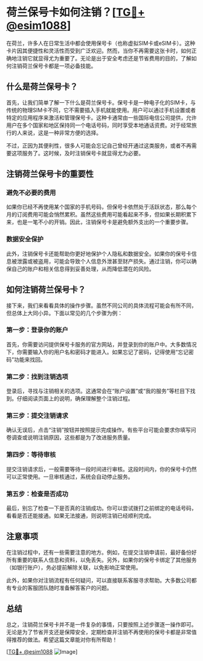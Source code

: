 # 荷兰保号卡如何注销？[[TG💪+ @esim1088](https://t.me/s/esim1088)]

在荷兰，许多人在日常生活中都会使用保号卡（也称虚拟SIM卡或eSIM卡）。这种卡片因其便捷性和灵活性而受到广泛欢迎。然而，当你不再需要这张卡时，如何正确地注销它就显得尤为重要了。无论是出于安全考虑还是节省费用的目的，了解如何注销荷兰保号卡都是一项必备技能。

## 什么是荷兰保号卡？

首先，让我们简单了解一下什么是荷兰保号卡。保号卡是一种电子化的SIM卡，与传统的物理SIM卡不同，它不需要插入手机就能使用。用户可以通过手机设置或者特定的应用程序来激活和管理保号卡。这种卡通常由一些国际电信公司提供，允许用户在多个国家和地区保持同一个电话号码，同时享受本地通话资费。对于经常旅行的人来说，这是一种非常方便的选择。

不过，正因为其便利性，很多人可能会忘记自己曾经开通过这类服务，或者不再需要这项服务了。这时候，及时注销保号卡就显得尤为必要。

## 注销荷兰保号卡的重要性

### 避免不必要的费用

如果你已经不再使用某个国家的手机号码，但保号卡依然处于活跃状态，那么每个月的订阅费用可能会悄然累积。虽然这些费用可能看起来不多，但如果长期积累下来，也是一笔不小的开销。因此，注销保号卡是避免额外支出的一个重要步骤。

### 数据安全保护

此外，注销保号卡还能帮助你更好地保护个人隐私和数据安全。如果你的保号卡信息被泄露或被盗用，可能会导致个人信息外泄甚至财产损失。通过注销，你可以确保自己的账户和相关信息得到妥善处理，从而降低潜在的风险。

## 如何注销荷兰保号卡？

接下来，我们来看看具体的操作步骤。虽然不同公司的具体流程可能会有所不同，但总体上大同小异。下面以常见的几个步骤为例：

### 第一步：登录你的账户

首先，你需要访问提供保号卡服务的官方网站，并登录到你的账户中。大多数情况下，你需要输入你的用户名和密码才能进入。如果忘记了密码，记得使用“忘记密码”功能来找回。

### 第二步：找到注销选项

登录后，寻找与注销相关的选项。这通常会在“账户设置”或“我的服务”等栏目下找到。仔细阅读页面上的说明，确保理解整个注销过程。

### 第三步：提交注销请求

确认无误后，点击“注销”按钮并按照提示完成操作。有些平台可能会要求你填写问卷调查或说明注销原因，这些都是为了改进服务质量。

### 第四步：等待审核

提交注销请求后，一般需要等待一段时间进行审核。这段时间内，你的保号卡仍然可以正常使用。一旦审核通过，系统会自动停止服务。

### 第五步：检查是否成功

最后，别忘了检查一下是否真的注销成功。你可以尝试拨打之前绑定的电话号码，看看是否还能接通。如果无法接通，则说明注销已经顺利完成。

## 注意事项

在注销过程中，还有一些需要注意的地方。例如，在提交注销申请前，最好备份好所有重要的联系人信息和资料，以免丢失。另外，如果你的保号卡绑定了其他服务（如银行账户），务必提前解除关联，以免影响正常使用。

此外，如果你对注销流程有任何疑问，可以直接联系客服寻求帮助。大多数公司都有专业的客服团队随时准备解答客户的问题。

## 总结

总之，注销荷兰保号卡并不是一件复杂的事情，只要按照上述步骤逐一操作即可。无论是为了节省开支还是保障安全，定期检查并注销不再使用的保号卡都是非常值得推荐的做法。希望这篇文章能对你有所帮助！

[[TG💪+ @esim1088](https://t.me/s/esim1088) ![Image](https://i.postimg.cc/4NQfJmqS/Snipaste-2025-05-13-00-14-12.png)]